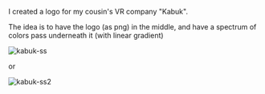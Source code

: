 I created a logo for my cousin's VR company "Kabuk".

The idea is to have the logo (as png) in the middle, and have a spectrum of colors pass underneath it (with linear gradient)


![kabuk-ss](https://user-images.githubusercontent.com/68294272/97385178-d8406200-18d9-11eb-9187-f7a9709cbcdf.png)
 
or 

![kabuk-ss2](https://user-images.githubusercontent.com/68294272/97385673-d6c36980-18da-11eb-9445-1ec3381e2681.png)

